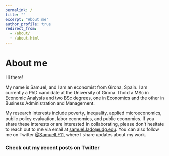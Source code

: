 ```yaml
---
permalink: /
title: ""
excerpt: "About me"
author_profile: true
redirect_from: 
  - /about/
  - /about.html
---
```

About me
======

Hi there! 

My name is Samuel, and I am an economist from Girona, Spain. I am currently a PhD candidate at the University of Girona. I hold a MSc in Economic Analysis and two BSc degrees, one in Economics and the other in Business Administration and Management.

My research interests include poverty, inequality, applied microeconomics, public policy evaluation, labor economics, and public economics. If you share these interests or are interested in collaborating, please don't hesitate to reach out to me via email at samuel.lado@udg.edu. You can also follow me on Twitter [@SamuelLF11](https://twitter.com/samuellf11), where I share updates about my work. 

### Check out my recent posts on Twitter

<a class="twitter-timeline" data-tweet-limit="1" data-width="700"  align="center"  href="https://twitter.com/SamuelLF11?ref_src=twsrc%5Etfw"> </a> <script async src="https://platform.twitter.com/widgets.js" charset="utf-8"></script>
